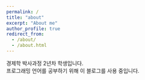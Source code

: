 ```yaml
---
permalink: /
title: "about"
excerpt: "About me"
author_profile: true
redirect_from: 
  - /about/
  - /about.html
---
```


경제학 박사과정 2년차 학생입니다.  
프로그래밍 언어를 공부하기 위해 이 블로그를 사용 중입니다.

